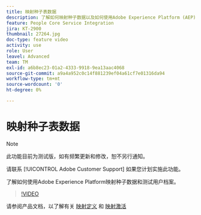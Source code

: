 ```yaml
---
title: 映射种子表数据
description: 了解如何映射种子数据以及如何使用Adobe Experience Platform (AEP)测试用户档案
feature: People Core Service Integration
jira: KT-2900
thumbnail: 27264.jpg
doc-type: feature video
activity: use
role: User
leavel: Advanced
team: TM
exl-id: a6b8ec23-01a2-4333-9918-9ea13aac4068
source-git-commit: a9a4a952c0c14f881239ef04a61cf7e01316da94
workflow-type: tm+mt
source-wordcount: '0'
ht-degree: 0%

---
```


# 映射种子表数据

>[!NOTE]
>
>此功能目前为测试版，如有频繁更新和修改，恕不另行通知。
>
>请联系 [!UICONTROL Adobe Customer Support] 如果您计划实施此功能。

了解如何使用Adobe Experience Platform映射种子数据和测试用户档案。

>[!VIDEO](https://video.tv.adobe.com/v/27264?quality=12&learn=on)

请参阅产品文档，以了解有关 [映射定义](https://experienceleague.adobe.com/docs/campaign-standard/using/integrating-with-adobe-cloud/adobe-experience-platform/data-connector/aep-mapping-definition.html) 和 [映射激活](https://experienceleague.adobe.com/docs/campaign-standard/using/integrating-with-adobe-cloud/adobe-experience-platform/data-connector/aep-mapping-activation.html)
